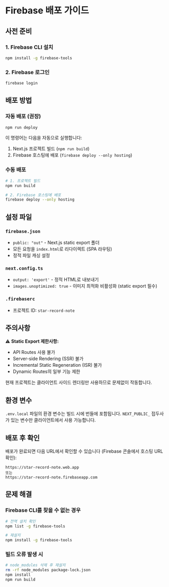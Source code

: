 # Firebase 배포 가이드

## 사전 준비

### 1. Firebase CLI 설치
```bash
npm install -g firebase-tools
```

### 2. Firebase 로그인
```bash
firebase login
```

## 배포 방법

### 자동 배포 (권장)
```bash
npm run deploy
```

이 명령어는 다음을 자동으로 실행합니다:
1. Next.js 프로젝트 빌드 (`npm run build`)
2. Firebase 호스팅에 배포 (`firebase deploy --only hosting`)

### 수동 배포
```bash
# 1. 프로젝트 빌드
npm run build

# 2. Firebase 호스팅에 배포
firebase deploy --only hosting
```

## 설정 파일

### `firebase.json`
- `public: "out"` - Next.js static export 폴더
- 모든 요청을 `index.html`로 리다이렉트 (SPA 라우팅)
- 정적 파일 캐싱 설정

### `next.config.ts`
- `output: 'export'` - 정적 HTML로 내보내기
- `images.unoptimized: true` - 이미지 최적화 비활성화 (static export 필수)

### `.firebaserc`
- 프로젝트 ID: `star-record-note`

## 주의사항

⚠️ **Static Export 제한사항:**
- API Routes 사용 불가
- Server-side Rendering (SSR) 불가
- Incremental Static Regeneration (ISR) 불가
- Dynamic Routes의 일부 기능 제한

현재 프로젝트는 클라이언트 사이드 렌더링만 사용하므로 문제없이 작동합니다.

## 환경 변수

`.env.local` 파일의 환경 변수는 빌드 시에 번들에 포함됩니다.
`NEXT_PUBLIC_` 접두사가 있는 변수만 클라이언트에서 사용 가능합니다.

## 배포 후 확인

배포가 완료되면 다음 URL에서 확인할 수 있습니다 (Firebase 콘솔에서 호스팅 URL 확인):
```
https://star-record-note.web.app
또는
https://star-record-note.firebaseapp.com
```

## 문제 해결

### Firebase CLI를 찾을 수 없는 경우
```bash
# 전역 설치 확인
npm list -g firebase-tools

# 재설치
npm install -g firebase-tools
```

### 빌드 오류 발생 시
```bash
# node_modules 삭제 후 재설치
rm -rf node_modules package-lock.json
npm install
npm run build
```
